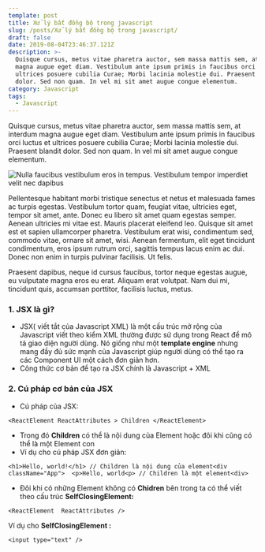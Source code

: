 ```yaml
---
template: post
title: Xử lý bất đồng bộ trong javascript
slug: /posts/Xử lý bất đồng bộ trong javascript/
draft: false
date: 2019-08-04T23:46:37.121Z
description: >-
  Quisque cursus, metus vitae pharetra auctor, sem massa mattis sem, at interdum
  magna augue eget diam. Vestibulum ante ipsum primis in faucibus orci luctus et
  ultrices posuere cubilia Curae; Morbi lacinia molestie dui. Praesent blandit
  dolor. Sed non quam. In vel mi sit amet augue congue elementum.
category: Javascript
tags:
  - Javascript
---
```

Quisque cursus, metus vitae pharetra auctor, sem massa mattis sem, at interdum magna augue eget diam. Vestibulum ante ipsum primis in faucibus orci luctus et ultrices posuere cubilia Curae; Morbi lacinia molestie dui. Praesent blandit dolor. Sed non quam. In vel mi sit amet augue congue elementum.

![Nulla faucibus vestibulum eros in tempus. Vestibulum tempor imperdiet velit nec dapibus](/media/image-2.jpg)

Pellentesque habitant morbi tristique senectus et netus et malesuada fames ac turpis egestas. Vestibulum tortor quam, feugiat vitae, ultricies eget, tempor sit amet, ante. Donec eu libero sit amet quam egestas semper. Aenean ultricies mi vitae est. Mauris placerat eleifend leo. Quisque sit amet est et sapien ullamcorper pharetra. Vestibulum erat wisi, condimentum sed, commodo vitae, ornare sit amet, wisi. Aenean fermentum, elit eget tincidunt condimentum, eros ipsum rutrum orci, sagittis tempus lacus enim ac dui. Donec non enim in turpis pulvinar facilisis. Ut felis. 

Praesent dapibus, neque id cursus faucibus, tortor neque egestas augue, eu vulputate magna eros eu erat. Aliquam erat volutpat. Nam dui mi, tincidunt quis, accumsan porttitor, facilisis luctus, metus.



### 1. JSX là gì?

* JSX( viết tắt của Javascript XML) là một cấu trúc mở rộng của Javascript viết theo kiểm XML thường được sử dụng trong React để mô tả giao diện người dùng. Nó giống như một **template engine** nhưng mang đầy đủ sức mạnh của Javascript giúp người dùng có thể tạo ra các Component UI một cách đơn giản hơn.
* Công thức cơ bản để tạo ra JSX chính là Javascript + XML 

### 2. Cú pháp cơ bản của JSX

* Cú pháp của JSX: 


```
<ReactElement ReactAttributes > Children </ReactElement>
```

* Trong đó **Children** có thể là nội dung của Element hoặc đôi khi cũng có thể là một Element con
* Ví dụ cho cú pháp JSX đơn giản:


```
<h1>Hello, world!</h1> // Children là nội dung của element<div className="App">  <p>Hello, world<p> // Children là một element<div>
```

* Đôi khi có những Element không có **Chidren** bên trong ta có thể viết theo cấu trúc **SelfClosingElement:** 


```
<ReactElement  ReactAttributes />
```

Ví dụ cho  **SelfClosingElement :** 

```
<input type="text" />
```
